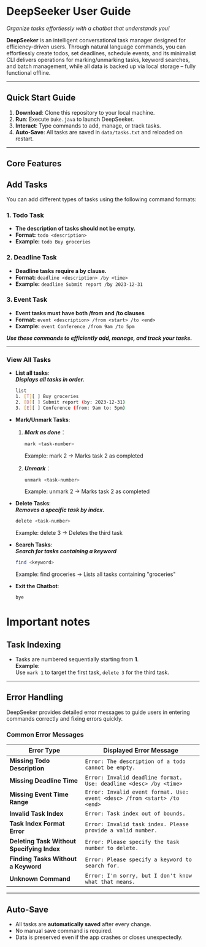 # DeepSeeker User Guide
*Organize tasks effortlessly with a chatbot that understands you!*

**DeepSeeker** is an intelligent conversational task manager designed for efficiency-driven users. Through natural language commands, you can effortlessly create todos, set deadlines, schedule events, and its minimalist CLI delivers operations for marking/unmarking tasks, keyword searches, and batch management, while all data is backed up via local storage – fully functional offline.


---

##  **Quick Start Guide**

1. **Download**: Clone this repository to your local machine.
2. **Run**: Execute `Duke.java` to launch DeepSeeker.
3. **Interact**: Type commands to add, manage, or track tasks.
4. **Auto-Save**: All tasks are saved in `data/tasks.txt` and reloaded on restart.

---

##  **Core Features**
## Add Tasks

You can add different types of tasks using the following command formats:

### 1. Todo Task
- **The description of tasks should not be empty.**
- **Format:** `todo <description>`
- **Example:** `todo Buy groceries`
  

### 2. Deadline Task
- **Deadline tasks require a by <time> clause.**
- **Format:** `deadline <description> /by <time>`
- **Example:** `deadline Submit report /by 2023-12-31`
  


### 3. Event Task
- **Event tasks must have both /from <start> and /to <end> clauses**
- **Format:** `event <description> /from <start> /to <end>`
- **Example:** `event Conference /from 9am /to 5pm`


***Use these commands to efficiently add, manage, and track your tasks.***

---

###  **View All Tasks**
- **List all tasks**:\
  ***Displays all tasks in order.***
  ```bash
  list
  1. [T][ ] Buy groceries
  2. [D][ ] Submit report (by: 2023-12-31)
  3. [E][ ] Conference (from: 9am to: 5pm)
  ```
- **Mark/Unmark Tasks**:
  1. ***Mark as done***： 
      ```bash
      mark <task-number>
      ```
     Example: mark 2 → Marks task 2 as completed

  2. ***Unmark***：
     ```bash
     unmark <task-number>
     ```
     Example: unmark 2 → Marks task 2 as completed

- **Delete Tasks**:\
  ***Removes a specific task by index.***
     ```bash
     delete <task-number>
     ```
    Example: delete 3 → Deletes the third task

- **Search Tasks**:\
  ***Search for tasks containing a keyword***
     ```bash
     find <keyword>
     ```
  Example: find groceries → Lists all tasks containing "groceries"

- **Exit the Chatbot**:
     ```bash
     bye
     ```
# Important notes

## Task Indexing
- Tasks are numbered sequentially starting from **1**.  
  **Example**:  
  Use `mark 1` to target the first task, `delete 3` for the third task.

---

## **Error Handling**

DeepSeeker provides detailed error messages to guide users in entering commands correctly and fixing errors quickly.

### **Common Error Messages**
| Error Type | Displayed Error Message |
|------------|------------------------------------------------|
| **Missing Todo Description** | `Error: The description of a todo cannot be empty.` |
| **Missing Deadline Time** | `Error: Invalid deadline format. Use: deadline <desc> /by <time>` |
| **Missing Event Time Range** | `Error: Invalid event format. Use: event <desc> /from <start> /to <end>` |
| **Invalid Task Index** | `Error: Task index out of bounds.` |
| **Task Index Format Error** | `Error: Invalid task index. Please provide a valid number.` |
| **Deleting Task Without Specifying Index** | `Error: Please specify the task number to delete.` |
| **Finding Tasks Without a Keyword** | `Error: Please specify a keyword to search for.` |
| **Unknown Command** | `Error: I'm sorry, but I don't know what that means.` |

---

## Auto-Save
- All tasks are **automatically saved** after every change.
- No manual save command is required.
- Data is preserved even if the app crashes or closes unexpectedly.

  
